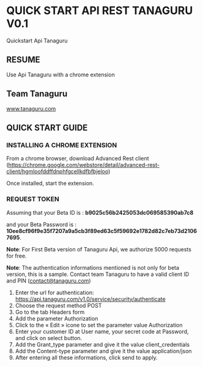 # QUICK START API REST TANAGURU V0.1

Quickstart Api Tanaguru

## RESUME

Use Api Tanaguru with a chrome extension

## Team Tanaguru

www.tanaguru.com

## QUICK START GUIDE

### INSTALLING A CHROME EXTENSION

From a chrome browser, download Advanced Rest client (https://chrome.google.com/webstore/detail/advanced-rest-client/hgmloofddffdnphfgcellkdfbfbjeloo)

Once installed, start the extension. 

### REQUEST TOKEN

Assuming that your Beta ID is : **b9025c56b2425053dc069585390ab7c8** 

and your Beta Password is : **10ee8cf96f9e35f7207a9a5cb3f89ed63c5f59692e1782d82c7eb73d21067695**. 

**Note**: For First Beta version of Tanaguru Api, we authorize 5000 requests for free.

**Note**: The authentication informations mentioned is not only for beta version, this is a sample. Contact team Tanaguru to have a valid client ID and PIN (contact@tanaguru.com) 

1. Enter the url for authentication: https://api.tanaguru.com/v1.0/service/security/authenticate 
2. Choose the request method POST  
3. Go to the tab Headers form 
4. Add the parameter Authorization 
5. Click to the « Edit » icone to set the parameter value Authorization
6. Enter your customer ID at User name, your secret code at Password, and click on select button.
7. Add the Grant_type parameter and give it the value client_credentials 
8. Add the Content-type parameter and give it the value application/json
9. After entering all these informations, click send to apply.
